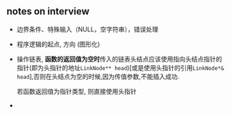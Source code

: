## notes on interview

- 边界条件、特殊输入（NULL，空字符串），错误处理
 
- 程序逻辑的起点, 方向 (图形化)

- 操作链表, **函数的返回值为空时**传入的链表头结点应该使用指向头结点指针的指针(即为头指针的地址`LinkNode** head`)[或是使用头指针的引用`LinkNode*& head`],否则在头结点为空的时候,因为传值参数,不能插入成功. 
    
    若函数返回值为指针类型, 则直接使用头指针
    
-     